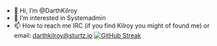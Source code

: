 - 👋 Hi, I’m @DarthKilroy
- 👀 I’m interested in Systemadmin 
- 📫 How to reach me IRC (if you find Kilroy you might of found me) or email: darthkilroy@sturtz.io
[![GitHub Streak](https://github-readme-streak-stats.herokuapp.com?user=darthkilroy&theme=dark&hide_border=true)](https://git.io/streak-stats)
